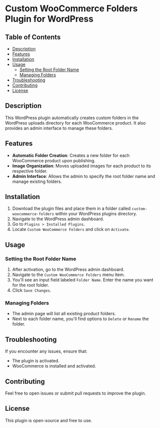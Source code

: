 # Custom WooCommerce Folders Plugin for WordPress

## Table of Contents

- [Description](#description)
- [Features](#features)
- [Installation](#installation)
- [Usage](#usage)
  - [Setting the Root Folder Name](#setting-the-root-folder-name)
  - [Managing Folders](#managing-folders)
- [Troubleshooting](#troubleshooting)
- [Contributing](#contributing)
- [License](#license)

## Description

This WordPress plugin automatically creates custom folders in the WordPress uploads directory for each WooCommerce product. It also provides an admin interface to manage these folders.

## Features

- **Automatic Folder Creation**: Creates a new folder for each WooCommerce product upon publishing.
- **Image Organization**: Moves uploaded images for each product to its respective folder.
- **Admin Interface**: Allows the admin to specify the root folder name and manage existing folders.

## Installation

1. Download the plugin files and place them in a folder called `custom-woocommerce-folders` within your WordPress plugins directory.
2. Navigate to the WordPress admin dashboard.
3. Go to `Plugins > Installed Plugins`.
4. Locate `Custom WooCommerce Folders` and click on `Activate`.

## Usage

### Setting the Root Folder Name

1. After activation, go to the WordPress admin dashboard.
2. Navigate to the `Custom WooCommerce Folders` menu item.
3. You'll see an input field labeled `Folder Name`. Enter the name you want for the root folder.
4. Click `Save Changes`.

### Managing Folders

- The admin page will list all existing product folders.
- Next to each folder name, you'll find options to `Delete` or `Rename` the folder.

## Troubleshooting

If you encounter any issues, ensure that:

- The plugin is activated.
- WooCommerce is installed and activated.

## Contributing

Feel free to open issues or submit pull requests to improve the plugin.

## License

This plugin is open-source and free to use.
